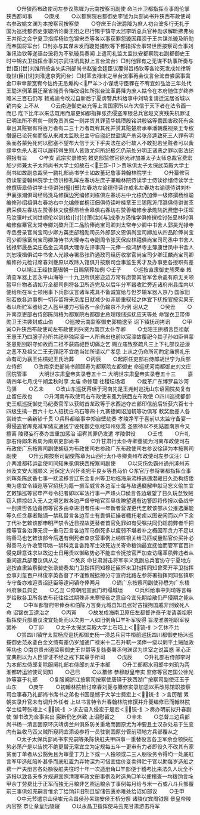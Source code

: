 <!-- { "loadSidebar": true } -->
　　○升狭西布政使司左参议陈墀为云南按察司副使  命兰州卫都指挥佥事周伦掌狭西都司事
　　○庚戌
　　○以都察院右都御史李钺为兵部尚书升狭西布政使司右参政姚文渊为本按察司按察使
　　○夺庆王台浤爵降为庶人初台浤多行无礼于国为巡抚都御史张璇所论奏王衔之已行贿于镇守太监李昕总兵官种勋求解昕拂弗纳王并衔之会宁夏卫指挥杨钦包锦宋杰等各以事获罪怨璇因藉资于王共谋杀璇及昕勋而奉国将军台氵□封亦与其谋未发而璇觉捕钦等下都指挥佥事常世臣按察司佥事刘淮讯治钦等遂诬台浤将为不轨璇具奏闻  上遣司礼监太监扶安都察院右副都御史王时中锦衣卫指挥佥事刘宗武往讯具狱上言台浤台氵□封他罪有之无谋不轨事所奏与世(臣)[世]刘淮所按各失实刑部尚书赵鉴会廷臣议覆得旨杨钦等各论死发戍如律昕璇世(臣)[世]刘淮逮京究问台氵□封革去禄米之半台浤事再会议言台浤昔尝屈事寘金□审幸蒙宽宥今怙终无忌煽构＜尸羊＞小谋戕守臣罪在不宥宜如弘治三年处代王聪沐例革爵迁至省城责令悔改诏如所拟台浤革爵降为庶人姑令在本府随住岁终养赡米三百石仍写  敕戒谕令改过自新后宁夏虏警兵科给事中刘琦复请迁浤居省城以销内变  上不从
　　○云南道御史赵充等上言国家所以布大信于天下者在法令画一而已  陛下比年以来法既用而屡更如都指挥张杰侵盗库银总兵官赵文贪残失机罪证已明法所不宥矣一则免责其偿一则并贷其罪蓝华姚瓒殷铭洪殷铭等蠹国害政死有余辜且其赃银有将百万者有二三十万者既宥其死并贳其赃楚府承奉潘朝蔑视亲王专权僭逼已论死矣而旋从来减太监耿忠主守自盗纪世盈谋产杀弟张彦逵致死三人罪有明条而各蒙免死何以慰塞不望布大信于天下乎夫法在必行故人不敢犯若坐赃者可以夤缘幸免杀人者可以展转得生则人皆效尤何所纪极乞仍前处分明正诸恶之罪以彰法纪得报有旨
　　○辛亥  武宗实录修完  敕吏部监修官徐光祚加兼太子太师总裁官费宏加少师兼太子太师尚书大学士如故石＜王卸-卩＞贾咏俱太子太保武英殿大学士尚书如故副总裁吴一鹏礼部尚书学士如故董玘詹事兼翰林院学士
　　○升纂修官侍读翟銮翰林院学士侍讲穆孔晖左春坊左庶子兼翰林院侍读学士侍读徐缙侍读学士修撰唐皋侍讲学士侍讲张(璧)[壁]左春坊左谕德侍读许成名左春坊右谕德侍讲刘朴尹襄张潮俱司经局洗马修撰边宪编修刘栋俱左春坊左中允栋仍加俸一级修撰杨维聪编修孙绍祖俱右春坊右中允编修崔桐汪佃俱侍读叶桂章王三锡陈沂邝灏俱侍讲谢丕费采俱左春坊左赞善林文俊蔡昂检金皋俱右春坊右赞善编修余承勋陆釴费懋中汪晖马汝骥叶式刘世顺伦以训(检)[讨]讨萧(汝)[与]成季方汤惟学俱修撰检讨张呈林时俱编修催纂官太常寺卿刘棨升正二品阶俸尚宝司卿刘太常寺少卿中书舍人郭昊光禄寺寺丞誊录官尚宝司少卿方英吏部稽勋司员外郎邵文恩俱尚宝司卿加从四品阶俸尚宝司少卿徐富尚宝司卿兼侍书大理寺右寺副周令张天保应林禧俱尚宝司司丞中书舍人钱禄郭晟岳梁庄临金云鸿俱大理寺左评事周一元俸一级鸿胪寺主簿康世凤中书舍人刘恕凌楫俱试中书舍人光禄寺署丞张祚通政司经历收掌官尚宝司少卿汪麟尚宝司卿编修孙元检讨席春刘夔原以改除入馆俱升按察司佥事监生秀才及办事吏各授职有差
　　○以靖江王经扶薨辍朝一日赐祭葬如例
○壬子
　　○巡按直隶御史熊荣奉  敕清查军器上言永平山海等一十九卫所俱密迩边方常有虏警其官军舍余盖有原无关领盔甲什物者请如万全都司例将各卫所造完及以后年分军器收贮旁近诸府州县库内以便给所在军士领用事下兵部议言诸军戎具不备诚宜给与但岁输军器入京乃  国家旧制若依各边事例一切存留将来京库日就减少似非居重驭轻之体宜下抚按官按实果无者以所贮军器给之人盔甲腰刀弓箭各一余仍输京不为例  诏从之
　　○癸丑
　　○升南京吏部右侍郎陈凤梧为都察院右都御史总理粮储巡抚应天等处  命锦衣卫带俸勋卫王洪袭封成山伯
　　○巡按云南监察御史郭楠逮至  诏下镇抚司拷讯
　　○甲寅○升狭西布政使司左布政使刘兴贤为南京太仆寺卿
　　○戈阳王拱樻言臣祖献王惠王乃四服子孙所共祀非独宸濠一人所自出也前以宸濠故覆祀今其子孙如臣俱蒙  圣恩甄别职守如故而二祖不获庙祀臣切痛之乞  赐立庙致祭疏凡三上下礼部议逆濠之恶不及祖父二王无罪祀不宜绝当如所请以广孝思  上从之仍命所司酌定庙祭礼乐  命有司为襄王佑櫍妃王氏治葬
　　○丙辰
　　○起原任吏部右侍郎胡世宁为兵部左侍郎
　　○改南京吏部尚书颜颐寿为都察院左都御史  命巡抚河南都御史刘文庄回院管事
　　大明世宗肃皇帝实录卷五十二
大明世宗肃皇帝实录卷五十三
　　嘉靖四年七月戊午朔孟秋时享  太庙  命修理  社稷坛场垣
　　○裁革广东博罗县沙河马驿
　　○乙未
　　○改山东巡抚蒋瑶于河南先是王尧封巡抚山东诏回院矣复有止留任故也
　　○升河南布政使司右布政使宋冕为狭西左布政使
○四川巡抚都御史王軏巡抚御史马纪奏官军以获贼首龙政等于水西追夺芒部印信前后斩获六百七十四级生擒一百六十七人招抚白乌石等四十九寨捷闻诏加軏等功俱写  敕奖励差人各赏绮衣一袭新钞千贯
○兵科都给事中郑自壁劾奏  孝陵净军于喜前以太监守备宴一得侵盗官库克减军储友通钱宁诬死御史张经知州张暠  圣恩待以不死姑置南京今又擅离  陵寝妄行奏办宜重加惩治  诏宥其罪仍发遣  孝陵供役
　　○壬戌
　　○升礼部右侍郎朱希周为南京吏部尚书
　　○升甘肃行太仆寺卿董铳为河南布政使司右布政使广东按察司副使胡琏为布政使司右参政广东布政使司右参议徐铎为本按察司副使
　　○升云南按察司副使陈章为山西行太仆寺卿贵州布政使司左参议汪氵□介两淮都转运盐使司同知朱冕俱狭西按察司副使
　　○以灾伤免霸州通州涿州苏州及文安大城顺义  河保定大兴怀柔宛平良乡等县马价
○东官厅参将署都指挥佥事刘晖条陈武备七事一抚流移言辽东金复州等卫地临海枭流移逃逋潜藏日久恐构结倭夷为患宜令镇巡等官招抚为籍一振军威言各边军士每与敌遇輙解申献马忘义偷生宜乞敕镇巡等官申严号令犯者即以军法行事一严烽火□侯言各边墩望了日久玩怠致贼窃入摽掠如入无人之境乞敕各边严督守哨官军昼夜瞭望遇有边警即将传报以备战守一别贤否各边备御等官多由幸进旧者任未一年新者营谋更代乞敕该部从公推选廉能等久任贪暴者黜谪一禁私替言各边军士有畏惧征操者輙托老疾以图安闲而以户下余丁代补乞敕该部申明严禁令近日捏故更替者首官免罪如有受嘱扶同仍蹈前弊者千把摠等官各治罪无贷一重马匹言各边军马倒死多以瘦弱不堪者补之概因军贪力不足以购善马也乞敕该部今后遇有倒死者查京营事例上纳桩银关给马匹或量贴官价买补必得善马方许收管印烙一禁科克言各路军士效死边关寄命粮饷最宜抚恤而管军官百计侵克肆意诛求以故边士日用责以御敌势必不能宜令抚按官严加查访痛革夙弊违者从重问遣兵部覆议俱从之
　　○癸亥  命甘肃游击将军李义克副总兵官协守宁夏地方巡按直隶监察御史张录劾奏龙门卫指挥同知穆廷臣怀来卫指挥同知曾荣开平卫指挥佥事刘玺百户林俊李英各督了不谨致贼掳掠分守宣府北路左参将署指挥同知张镇职专守备亦难逭责诏廷臣等逮问镇夺俸两月
　　○谪广东按察司副使孙懋为广东梧州府藤县典史
　　○乙丑
○修朝阳宣武门坍塌城垣
　　○兵科给事中刘琦等言每岁给散各卫所各衣布花往往过期殊非未寒授夜之意自今宜先期给散仍严侵期之毙从之
　　○中军都督府带俸泰和伯陈万言奏元城县知县张好古擅拘国戚非刑致死人命  诏锦衣卫逮治之
　　○丙寅
　　○故发戍海南卫原任左都督许泰子浚请袭祖职指挥使兵部覆议浚宜劾处而以次男一人如旧例角□羊补军役得  旨浚淮袭祖职军役罢补
　　○丁卯
　　○太子太保武英殿大学士石珤上＜锍-釒＞乞休不允
　　○赏四川镇守太监杨应巡抚都御史杨一渶总兵官牛桓前巡抚四川都御史杨沐巡按御史范永銮白金文绮有差仍岁加通广禄米十二石升軏一渶俸一级以剿平土贼陇政等功也
○南京贵州道监察御史王世爵等复劾奏署丞何渊谬为世室之说簧惑  圣心正宜典刑以为人臣谬证不经之戒下其章于所司
　　○戊辰
　　○升礼部右侍郎李时为本部左侍郎复除服阕礼部右侍郎刘龙于本部
　　○升工部都水司郎中刘玑为两淮都转运监使司同知
　　○己巳
　　○以纂修  恭穆献皇帝实  监修等官定国公徐光祚等宴于礼部
　　○复服阕浙江按察司按察使唐铎于狭西湖广按察司副使汪玉于山东
　　○庚午
　　○初翰林院检讨席春刘夔与纂修实录加恩以系改除馆职按察司佥事春乃礼部尚书席书之弟也书因是憾于大学士费宏上＜锍-釒＞言历稽  累朝实录升官未有调升外任者  上以书言特令升春翰林院修撰并升夔编修已而翰林院学士桂萼张璁上＜锍-釒＞求去语入侵宏于是宏＜锍-釒＞奏办明前拟升春副使  御书改为佥事实出  宸断仍乞休致  上诏慰留之
　　○辛未
　　○总督三边兵部尚书杨一清言固原环庆靖虏兰州俱系防关重地而固原尤为冲要且土汉杂处易于生变内有监收马匹又贼所窥祠宜添设参将一员驻劄固原分管前项地方兵部覆从之
　　○太子太保兵部尚书李兖嗣等条陈快舡夫甲四事一重替役言各卫军余佥领快舡势必荡产是以告扰不绝更替无常宜立为定规每五年一更审有力者即役久不改其有家贫而丁单者从公豁免且为审量丁力上下或一人独领或二三人朋役务令得均一处底舡言军甲造舡陪补甚多而底舡置为弃物深为可惜宜估价变卖得贮于官以助每岁造舡之费一严夫册言各处额役舡夫往时十年一次造册角□羊部便于稽考比来法久人玩全不造报以致各夫多方规避宜照清理军政文册事例及时造角□羊以便稽查一均粮饷言垛甲余丁劳费比于正军而独无月粮非乞照运粮余丁事例每月给与米一石或八斗兵部覆前三事俱如充嗣言惟余丁给饷非旧制且留储告匮亦难处给诏如部议
　　○壬申
　　○中元节遣京山侯崔元会昌侯孙杲瑞安侯王桥分祭  诸陵仪宾周钺祭  景皇帝陵内官祭  恭让章皇后陵寝
　　○以永昌卫指挥使马云充甘肃游击将军
